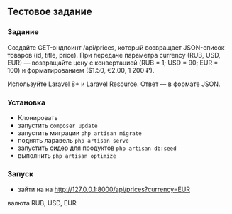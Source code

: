 
## Тестовое задание

### Задание

Создайте GET-эндпоинт /api/prices, который возвращает JSON-список товаров (id, title, price).
При передаче параметра currency (RUB, USD, EUR) — возвращайте цену с конвертацией (RUB = 1; USD = 90; EUR = 100) и форматированием ($1.50, €2.00, 1 200 ₽).

Используйте Laravel 8+ и Laravel Resource. Ответ — в формате JSON.

### Установка 

- Клонировать
- запустить `composer update`
- запустить миграции `php artisan migrate`
- поднять ларавель `php artisan serve`
- запустить сидер для продуктов `php artisan db:seed`
- выполнить `php artisan optimize`

### Запуск

- зайти на на http://127.0.0.1:8000/api/prices?currency=EUR

валюта RUB, USD, EUR
